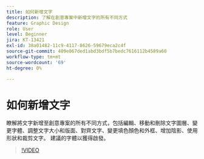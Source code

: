 ```yaml
---
title: 如何新增文字
description: 了解在創意專案中新增文字的所有不同方式
feature: Graphic Design
role: User
level: Beginner
jira: KT-13421
exl-id: 38a01482-11c9-4117-8626-59679eca2c4f
source-git-commit: 409e067ded1abd3bdf5b7bedc7616112b4589a60
workflow-type: tm+mt
source-wordcount: '69'
ht-degree: 0%

---
```


# 如何新增文字

瞭解將文字新增至創意專案的所有不同方式，包括編輯、移動和刪除文字圖層、變更字體、調整文字大小和版面、對齊文字、變更填色顏色和外框、增加陰影、使用形狀和裁剪文字。 建議的字體以獲得啟發。

>[!VIDEO](https://video.tv.adobe.com/v/3420222?quality=12&learn=on&hidetitle=true)
